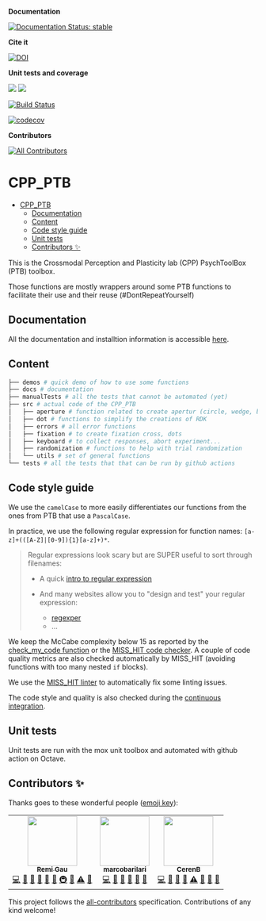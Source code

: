 <!-- lint disable -->

**Documentation**

[![Documentation Status: stable](https://readthedocs.org/projects/cpp-ptb/badge/?version=stable)](https://cpp-ptb.readthedocs.io/en/stable/?badge=stable)

**Cite it**

[![DOI](https://zenodo.org/badge/DOI/10.5281/zenodo.4007672.svg)](https://doi.org/10.5281/zenodo.4007672)

**Unit tests and coverage**

[![](https://img.shields.io/badge/Octave-CI-blue?logo=Octave&logoColor=white)](https://github.com/cpp-lln-lab/CPP_PTB/actions)
![](https://github.com/cpp-lln-lab/CPP_PTB/workflows/CI/badge.svg)

[![Build Status](https://travis-ci.com/cpp-lln-lab/CPP_PTB.svg?branch=master)](https://travis-ci.com/cpp-lln-lab/CPP_PTB)

[![codecov](https://codecov.io/gh/cpp-lln-lab/CPP_PTB/branch/master/graph/badge.svg)](https://codecov.io/gh/cpp-lln-lab/CPP_PTB)

**Contributors**

<!-- ALL-CONTRIBUTORS-BADGE:START - Do not remove or modify this section -->

[![All Contributors](https://img.shields.io/badge/all_contributors-3-orange.svg?style=flat-square)](#contributors-)

<!-- ALL-CONTRIBUTORS-BADGE:END -->

# CPP_PTB

<!-- TOC -->

-   [CPP_PTB](#cpp_ptb)
    -   [Documentation](#documentation)
    -   [Content](#content)
    -   [Code style guide](#code-style-guide)
    -   [Unit tests](#unit-tests)
    -   [Contributors ✨](#contributors-)

<!-- /TOC -->

<!-- lint enable -->

This is the Crossmodal Perception and Plasticity lab (CPP) PsychToolBox (PTB)
toolbox.

Those functions are mostly wrappers around some PTB functions to facilitate
their use and their reuse (#DontRepeatYourself)

## Documentation

All the documentation and installtion information is accessible
[here](https://cpp-ptb.readthedocs.io/en/stable/index.html#).

## Content

```bash
├── demos # quick demo of how to use some functions
├── docs # documentation
├── manualTests # all the tests that cannot be automated (yet)
├── src # actual code of the CPP_PTB
│   ├── aperture # function related to create apertur (circle, wedge, bar...)
│   ├── dot # functions to simplify the creations of RDK
│   ├── errors # all error functions
│   ├── fixation # to create fixation cross, dots
│   ├── keyboard # to collect responses, abort experiment...
│   ├── randomization # functions to help with trial randomization
│   └── utils # set of general functions
└── tests # all the tests that that can be run by github actions
```

## Code style guide

We use the `camelCase` to more easily differentiates our functions from the ones
from PTB that use a `PascalCase`.

In practice, we use the following regular expression for function names:
`[a-z]+(([A-Z]|[0-9]){1}[a-z]+)*`.

> Regular expressions look scary but are SUPER useful to sort through filenames:
>
> -   A quick [intro to regular expression](https://www.rexegg.com/)
>
> -   And many websites allow you to "design and test" your regular expression:
>     -   [regexper](https://regexper.com/#%5Ba-z%5D%2B%28%28%5BA-Z%5D%7C%5B0-9%5D%29%7B1%7D%5Ba-z%5D%2B%29)
>     -   ...

We keep the McCabe complexity below 15 as reported by the
[check_my_code function](https://github.com/Remi-Gau/check_my_code) or the
[MISS_HIT code checker](https://florianschanda.github.io/miss_hit). A couple of
code quality metrics are also checked automatically by MISS_HIT (avoiding
functions with too many nested `if` blocks).

We use the
[MISS_HIT linter](https://florianschanda.github.io/miss_hit/style_checker.html)
to automatically fix some linting issues.

The code style and quality is also checked during the
[continuous integration](.github/workflows/miss_hit.yml).

## Unit tests

Unit tests are run with the mox unit toolbox and automated with github action on
Octave.

## Contributors ✨

Thanks goes to these wonderful people
([emoji key](https://allcontributors.org/docs/en/emoji-key)):

<!-- ALL-CONTRIBUTORS-LIST:START - Do not remove or modify this section -->

<!-- prettier-ignore-start -->

<!-- markdownlint-disable -->

<table>
  <tr>
    <td align="center"><a href="https://remi-gau.github.io/"><img src="https://avatars3.githubusercontent.com/u/6961185?v=4" width="100px;" alt=""/><br /><sub><b>Remi Gau</b></sub></a><br /><a href="https://github.com/cpp-lln-lab/CPP_PTB/commits?author=Remi-Gau" title="Code">💻</a> <a href="#design-Remi-Gau" title="Design">🎨</a> <a href="https://github.com/cpp-lln-lab/CPP_PTB/commits?author=Remi-Gau" title="Documentation">📖</a> <a href="https://github.com/cpp-lln-lab/CPP_PTB/issues?q=author%3ARemi-Gau" title="Bug reports">🐛</a> <a href="#userTesting-Remi-Gau" title="User Testing">📓</a> <a href="#ideas-Remi-Gau" title="Ideas, Planning, & Feedback">🤔</a> <a href="#infra-Remi-Gau" title="Infrastructure (Hosting, Build-Tools, etc)">🚇</a> <a href="#maintenance-Remi-Gau" title="Maintenance">🚧</a> <a href="https://github.com/cpp-lln-lab/CPP_PTB/commits?author=Remi-Gau" title="Tests">⚠️</a> <a href="#question-Remi-Gau" title="Answering Questions">💬</a></td>
    <td align="center"><a href="https://github.com/marcobarilari"><img src="https://avatars3.githubusercontent.com/u/38101692?v=4" width="100px;" alt=""/><br /><sub><b>marcobarilari</b></sub></a><br /><a href="https://github.com/cpp-lln-lab/CPP_PTB/commits?author=marcobarilari" title="Code">💻</a> <a href="#design-marcobarilari" title="Design">🎨</a> <a href="https://github.com/cpp-lln-lab/CPP_PTB/commits?author=marcobarilari" title="Documentation">📖</a> <a href="https://github.com/cpp-lln-lab/CPP_PTB/issues?q=author%3Amarcobarilari" title="Bug reports">🐛</a> <a href="#userTesting-marcobarilari" title="User Testing">📓</a> <a href="#ideas-marcobarilari" title="Ideas, Planning, & Feedback">🤔</a></td>
    <td align="center"><a href="https://github.com/CerenB"><img src="https://avatars1.githubusercontent.com/u/10451654?v=4" width="100px;" alt=""/><br /><sub><b>CerenB</b></sub></a><br /><a href="https://github.com/cpp-lln-lab/CPP_PTB/commits?author=CerenB" title="Code">💻</a> <a href="#design-CerenB" title="Design">🎨</a> <a href="https://github.com/cpp-lln-lab/CPP_PTB/commits?author=CerenB" title="Documentation">📖</a> <a href="https://github.com/cpp-lln-lab/CPP_PTB/pulls?q=is%3Apr+reviewed-by%3ACerenB" title="Reviewed Pull Requests">👀</a> <a href="https://github.com/cpp-lln-lab/CPP_PTB/commits?author=CerenB" title="Tests">⚠️</a> <a href="https://github.com/cpp-lln-lab/CPP_PTB/issues?q=author%3ACerenB" title="Bug reports">🐛</a> <a href="#userTesting-CerenB" title="User Testing">📓</a> <a href="#ideas-CerenB" title="Ideas, Planning, & Feedback">🤔</a></td>
  </tr>
</table>

<!-- markdownlint-enable -->

<!-- prettier-ignore-end -->

<!-- ALL-CONTRIBUTORS-LIST:END -->

This project follows the
[all-contributors](https://github.com/all-contributors/all-contributors)
specification. Contributions of any kind welcome!

